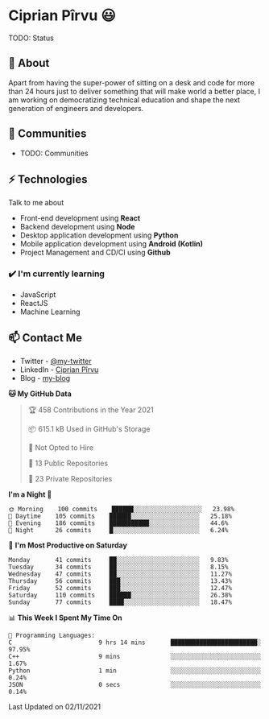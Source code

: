# Ciprian Pîrvu 😃

TODO: Status

## 🧐 About

Apart from having the super-power of sitting on a desk and code for more than 24 hours just to deliver something that will make world a better place, I am working on democratizing technical education and shape the next generation of engineers and developers.

## 👯 Communities

-   TODO: Communities

## ⚡ Technologies

Talk to me about

-   Front-end development using **React**
-   Backend development using **Node**
-   Desktop application development using **Python**
-   Mobile application development using **Android (Kotlin)**
-   Project Management and CD/CI using **Github**

### ✔️ I'm currently learning

-   JavaScript
-   ReactJS
-   Machine Learning

## 📫 Contact Me

-   Twitter - [@my-twitter]()
-   LinkedIn - [Ciprian Pîrvu](https://www.linkedin.com/in/p%C3%AErvu-ciprian-cristian-4415991b1/)
-   Blog - [my-blog]()

<!--START_SECTION:waka-->
**🐱 My GitHub Data** 

> 🏆 458 Contributions in the Year 2021
 > 
> 📦 615.1 kB Used in GitHub's Storage 
 > 
> 🚫 Not Opted to Hire
 > 
> 📜 13 Public Repositories 
 > 
> 🔑 23 Private Repositories  
 > 
**I'm a Night 🦉** 

```text
🌞 Morning    100 commits    ██████░░░░░░░░░░░░░░░░░░░   23.98% 
🌆 Daytime    105 commits    ██████░░░░░░░░░░░░░░░░░░░   25.18% 
🌃 Evening    186 commits    ███████████░░░░░░░░░░░░░░   44.6% 
🌙 Night      26 commits     █░░░░░░░░░░░░░░░░░░░░░░░░   6.24%

```
📅 **I'm Most Productive on Saturday** 

```text
Monday       41 commits     ██░░░░░░░░░░░░░░░░░░░░░░░   9.83% 
Tuesday      34 commits     ██░░░░░░░░░░░░░░░░░░░░░░░   8.15% 
Wednesday    47 commits     ██░░░░░░░░░░░░░░░░░░░░░░░   11.27% 
Thursday     56 commits     ███░░░░░░░░░░░░░░░░░░░░░░   13.43% 
Friday       52 commits     ███░░░░░░░░░░░░░░░░░░░░░░   12.47% 
Saturday     110 commits    ██████░░░░░░░░░░░░░░░░░░░   26.38% 
Sunday       77 commits     ████░░░░░░░░░░░░░░░░░░░░░   18.47%

```


📊 **This Week I Spent My Time On** 

```text
💬 Programming Languages: 
C                        9 hrs 14 mins       ████████████████████████░   97.95% 
C++                      9 mins              ░░░░░░░░░░░░░░░░░░░░░░░░░   1.67% 
Python                   1 min               ░░░░░░░░░░░░░░░░░░░░░░░░░   0.24% 
JSON                     0 secs              ░░░░░░░░░░░░░░░░░░░░░░░░░   0.14%

```


 Last Updated on 02/11/2021
<!--END_SECTION:waka-->
